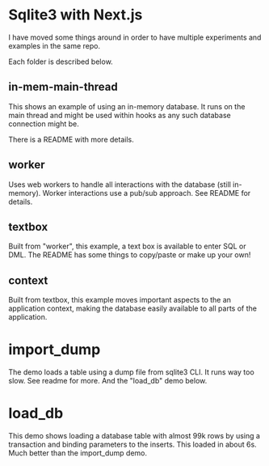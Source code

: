 # Sqlite3 with Next.js

I have moved some things around in order to have multiple 
experiments and examples in the same repo.

Each folder is described below.

## in-mem-main-thread

This shows an example of using an in-memory database. 
It runs on the main thread and might be used within hooks
as any such database connection might be.

There is a README with more details.

## worker

Uses web workers to handle all interactions with the database 
(still in-memory). Worker interactions use a pub/sub approach.
See README for details.

## textbox

Built from "worker", this example, a text box is available to enter SQL or DML.
The README has some things to copy/paste or make up your own!

## context

Built from textbox, this example moves important aspects to the
an application context, making the database easily available to 
all parts of the application.

# import_dump

The demo loads a table using a dump file from sqlite3 CLI.
It runs way too slow. See readme for more. And the "load_db"
demo below.

# load_db

This demo shows loading a database table with almost 99k rows 
by using a transaction and binding parameters to the inserts.
This loaded in about 6s. Much better than the import_dump demo.